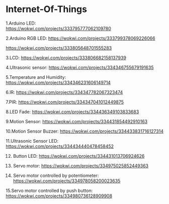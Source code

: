 # Internet-Of-Things
1.Arduino LED:<br>
https://wokwi.com/projects/333795777062109780

2.Arduino RGB LED:
https://wokwi.com/projects/333799378069226066

https://wokwi.com/projects/333805648701555283

3.LCD:
https://wokwi.com/projects/333806682158137939

4.Ultrasonic sensor:
https://wokwi.com/projects/334346755679191635

5.Temperature and Humidity:
https://wokwi.com/projects/334346231606149714

6.IR:
https://wokwi.com/projects/334347782067323474

7.PIR:
https://wokwi.com/projects/334347041012449875

8.LED Fade:
https://wokwi.com/projects/334436349103833683

9.Motion Sensor:
https://wokwi.com/projects/334431854492910163

10.Motion Sensor Buzzer:
https://wokwi.com/projects/334433831716127314

11.Ultrasonic Sensor LED:
https://wokwi.com/projects/334434440478458452

12. Button LED:
https://wokwi.com/projects/334431013706924626

13. Servo motor:
https://wokwi.com/projects/334975025852449363

14. Servo motor controlled by potentiometer:
https://wokwi.com/projects/334978058200023635

15.Servo motor controlled by push button:
https://wokwi.com/projects/334980736128909908
